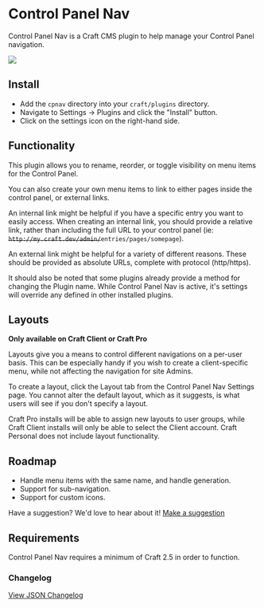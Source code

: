 # Control Panel Nav

Control Panel Nav is a Craft CMS plugin to help manage your Control Panel navigation.

<img src="https://raw.githubusercontent.com/engram-design/CPNav/master/screenshots/main-new.png" />


## Install

- Add the `cpnav` directory into your `craft/plugins` directory.
- Navigate to Settings -> Plugins and click the "Install" button.
- Click on the settings icon on the right-hand side.


## Functionality

This plugin allows you to rename, reorder, or toggle visibility on menu items for the Control Panel.

You can also create your own menu items to link to either pages inside the control panel, or external links. 

An internal link might be helpful if you have a specific entry you want to easily access. When creating an internal link, you should provide a relative link, rather than including the full URL to your control panel (ie: ~~`http://my.craft.dev/admin/`~~`entries/pages/somepage`).

An external link might be helpful for a variety of different reasons. These should be provided as absolute URLs, complete with protocol (http/https).

It should also be noted that some plugins already provide a method for changing the Plugin name. While Control Panel Nav is active, it's settings will override any defined in other installed plugins.


## Layouts

**Only available on Craft Client or Craft Pro**

Layouts give you a means to control different navigations on a per-user basis. This can be especially handy if you wish to create a client-specific menu, while not affecting the navigation for site Admins.

To create a layout, click the Layout tab from the Control Panel Nav Settings page. You cannot alter the default layout, which as it suggests, is what users will see if you don't specify a layout.

Craft Pro installs will be able to assign new layouts to user groups, while Craft Client installs will only be able to select the Client account. Craft Personal does not include layout functionality. 


## Roadmap

- Handle menu items with the same name, and handle generation.
- Support for sub-navigation.
- Support for custom icons.

Have a suggestion? We'd love to hear about it! [Make a suggestion](https://github.com/engram-design/CPNav/issues)


## Requirements

Control Panel Nav requires a minimum of Craft 2.5 in order to function.


### Changelog

[View JSON Changelog](https://github.com/engram-design/CPNav/blob/master/changelog.json)
